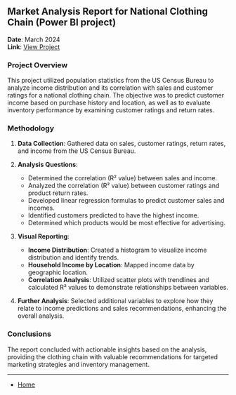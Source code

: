 ## Market Analysis Report for National Clothing Chain (Power BI project)
**Date**: March 2024  
**Link**: [View Project](https://github.com/ammaro101/BI_proj3)  

### Project Overview  
This project utilized population statistics from the US Census Bureau to analyze income distribution and its correlation with sales and customer ratings for a national clothing chain. The objective was to predict customer income based on purchase history and location, as well as to evaluate inventory performance by examining customer ratings and return rates.

### Methodology  
1. **Data Collection**: Gathered data on sales, customer ratings, return rates, and income from the US Census Bureau.
  
2. **Analysis Questions**:
   - Determined the correlation (R² value) between sales and income.
   - Analyzed the correlation (R² value) between customer ratings and product return rates.
   - Developed linear regression formulas to predict customer sales and incomes.
   - Identified customers predicted to have the highest income.
   - Determined which products would be most effective for advertising.

3. **Visual Reporting**:
   - **Income Distribution**: Created a histogram to visualize income distribution and identify trends.
   - **Household Income by Location**: Mapped income data by geographic location.
   - **Correlation Analysis**: Utilized scatter plots with trendlines and calculated R² values to demonstrate relationships between variables.

4. **Further Analysis**: Selected additional variables to explore how they relate to income predictions and sales recommendations, enhancing the overall analysis.

### Conclusions  
The report concluded with actionable insights based on the analysis, providing the clothing chain with valuable recommendations for targeted marketing strategies and inventory management.

---

- [Home](index.md)
